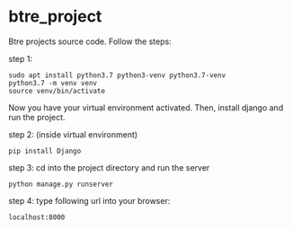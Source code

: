 # btre_project
Btre projects source code.
Follow the steps:

step 1:
    
    sudo apt install python3.7 python3-venv python3.7-venv
    python3.7 -m venv venv
    source venv/bin/activate

Now you have your virtual environment activated.
Then, install django and run the project.

step 2: (inside virtual environment)    
    
    pip install Django

step 3:
cd into the project directory and run the server

    python manage.py runserver

step 4:
type following url into your browser:
    
    localhost:8000
